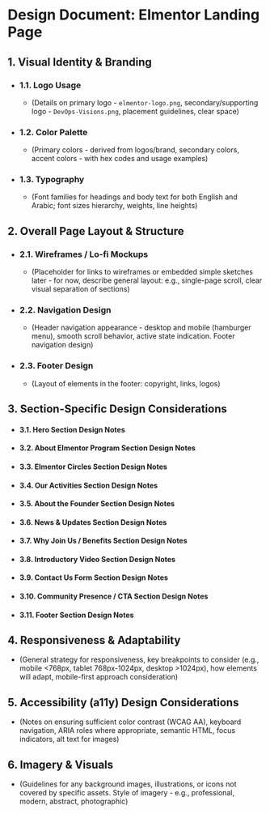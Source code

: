 # Design Document: Elmentor Landing Page

## 1. Visual Identity & Branding
*   ### 1.1. Logo Usage
    *   (Details on primary logo - `elmentor-logo.png`, secondary/supporting logo - `DevOps-Visions.png`, placement guidelines, clear space)
*   ### 1.2. Color Palette
    *   (Primary colors - derived from logos/brand, secondary colors, accent colors - with hex codes and usage examples)
*   ### 1.3. Typography
    *   (Font families for headings and body text for both English and Arabic; font sizes hierarchy, weights, line heights)

## 2. Overall Page Layout & Structure
*   ### 2.1. Wireframes / Lo-fi Mockups
    *   (Placeholder for links to wireframes or embedded simple sketches later - for now, describe general layout: e.g., single-page scroll, clear visual separation of sections)
*   ### 2.2. Navigation Design
    *   (Header navigation appearance - desktop and mobile (hamburger menu), smooth scroll behavior, active state indication. Footer navigation design)
*   ### 2.3. Footer Design
    *   (Layout of elements in the footer: copyright, links, logos)

## 3. Section-Specific Design Considerations
*   #### 3.1. Hero Section Design Notes
*   #### 3.2. About Elmentor Program Section Design Notes
*   #### 3.3. Elmentor Circles Section Design Notes
*   #### 3.4. Our Activities Section Design Notes
*   #### 3.5. About the Founder Section Design Notes
*   #### 3.6. News & Updates Section Design Notes
*   #### 3.7. Why Join Us / Benefits Section Design Notes
*   #### 3.8. Introductory Video Section Design Notes
*   #### 3.9. Contact Us Form Section Design Notes
*   #### 3.10. Community Presence / CTA Section Design Notes
*   #### 3.11. Footer Section Design Notes

## 4. Responsiveness & Adaptability
*   (General strategy for responsiveness, key breakpoints to consider (e.g., mobile <768px, tablet 768px-1024px, desktop >1024px), how elements will adapt, mobile-first approach consideration)

## 5. Accessibility (a11y) Design Considerations
*   (Notes on ensuring sufficient color contrast (WCAG AA), keyboard navigation, ARIA roles where appropriate, semantic HTML, focus indicators, alt text for images)

## 6. Imagery & Visuals
*   (Guidelines for any background images, illustrations, or icons not covered by specific assets. Style of imagery - e.g., professional, modern, abstract, photographic)